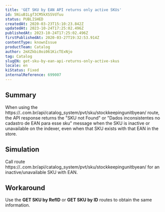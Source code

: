 ```yaml
---
title: 'GET SKU by EAN API returns only active SKUs'
id: 5NiuB1Lgf3CM5kXSSVdfuu
status: PUBLISHED
createdAt: 2020-03-23T15:10:23.842Z
updatedAt: 2023-10-24T17:25:02.496Z
publishedAt: 2023-10-24T17:25:02.496Z
firstPublishedAt: 2020-03-27T19:32:53.914Z
contentType: knownIssue
productTeam: Catalog
author: 2mXZkbi0oi061KicTExNjo
tag: Catalog
slugEN: get-sku-by-ean-api-returns-only-active-skus
locale: en
kiStatus: Fixed
internalReference: 699007
---
```


## Summary



When using the https://..com.br/api/catalog_system/pvt/sku/stockkeepingunitbyean/ route, the API response returns the "SKU not Found" or "Dados inconsistentes no cadastro de EAN para esse sku" message when the SKU is inactive or unavailable on the indexer, even when that SKU exists with that EAN in the store.



## Simulation



Call route https://..com.br/api/catalog_system/pvt/sku/stockkeepingunitbyean/ for an inactive/unavailable SKU with EAN.



## Workaround




Use the **GET SKU by RefID** or **GET SKU by ID** routes to obtain the same information.

